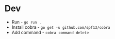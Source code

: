 # Dev

- Run - `go run .`
- Install cobra - `go get -u github.com/spf13/cobra`
- Add command - `cobra command delete`
